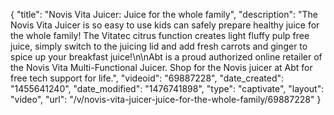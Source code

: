 {
    "title": "Novis Vita Juicer: Juice for the whole family",
    "description": "The Novis Vita Juicer is so easy to use kids can safely prepare healthy juice for the whole family! The Vitatec citrus function creates light fluffy pulp free juice, simply switch to the juicing lid and add fresh carrots and ginger to spice up your breakfast juice!\n\nAbt is a proud authorized online retailer of the Novis Vita Multi-Functional Juicer. Shop for the Novis juicer at Abt for free tech support for life.",
    "videoid": "69887228",
    "date_created": "1455641240",
    "date_modified": "1476741898",
    "type": "captivate",
    "layout": "video",
    "url": "\/v\/novis-vita-juicer-juice-for-the-whole-family\/69887228"
}